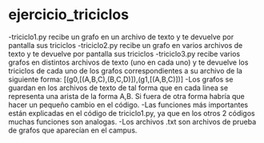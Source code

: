 # ejercicio_triciclos
-triciclo1.py recibe un grafo en un archivo de texto y te devuelve por pantalla sus triciclos
-triciclo2.py recibe un grafo en varios archivos de texto y te devuelve por pantalla sus triciclos
-triciclo3.py recibe varios grafos en distintos archivos de texto (uno en cada uno) y te devuelve los triciclos de cada uno de los grafos correspondientes a su archivo de la siguiente forma: [(g0,[(A,B,C),(B,C,D)]),(g1,[(A,B,C)])]
-Los grafos se guardan en los archivos de texto de tal forma que en cada linea se representa una arista de la forma
A,B. Si fuera de otra forma habría que hacer un pequeño cambio en el código.
-Las funciones más importantes están explicadas en el código de triciclo1.py, ya que en los otros 2 códigos muchas
funciones son analogas.
-Los archivos .txt son archivos de prueba de grafos que aparecían en el campus.

